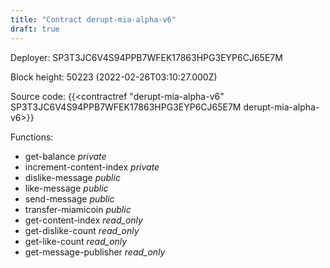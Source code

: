 ```yaml
---
title: "Contract derupt-mia-alpha-v6"
draft: true
---
```

Deployer: SP3T3JC6V4S94PPB7WFEK17863HPG3EYP6CJ65E7M


 



Block height: 50223 (2022-02-26T03:10:27.000Z)

Source code: {{<contractref "derupt-mia-alpha-v6" SP3T3JC6V4S94PPB7WFEK17863HPG3EYP6CJ65E7M derupt-mia-alpha-v6>}}

Functions:

* get-balance _private_
* increment-content-index _private_
* dislike-message _public_
* like-message _public_
* send-message _public_
* transfer-miamicoin _public_
* get-content-index _read_only_
* get-dislike-count _read_only_
* get-like-count _read_only_
* get-message-publisher _read_only_
